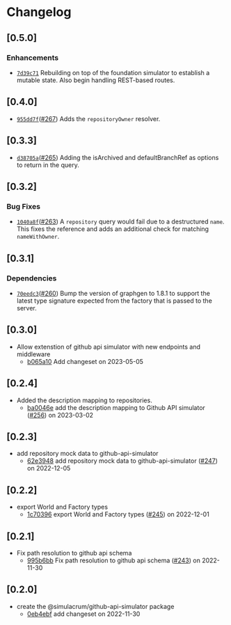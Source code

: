 # Changelog

## \[0.5.0]

### Enhancements

- [`7d39c71`](https://github.com/thefrontside/simulacrum/commit/7d39c71164bf42f3c0ca90a428ccf03532a40eb4) Rebuilding on top of the foundation simulator to establish a mutable state. Also begin handling REST-based routes.

## \[0.4.0]

- [`955dd7f`](https://github.com/thefrontside/simulacrum/commit/955dd7f248f6f1352b6be10327dda48a0ffcea58)([#267](https://github.com/thefrontside/simulacrum/pull/267)) Adds the `repositoryOwner` resolver.

## \[0.3.3]

- [`d38705a`](https://github.com/thefrontside/simulacrum/commit/d38705aaa34ce10a9a57ed418a277c7aa777fb97)([#265](https://github.com/thefrontside/simulacrum/pull/265)) Adding the isArchived and defaultBranchRef as options to return in the query.

## \[0.3.2]

### Bug Fixes

- [`1040a8f`](https://github.com/thefrontside/simulacrum/commit/1040a8f11d9534eebaa1620c0bd9b8b884291d53)([#263](https://github.com/thefrontside/simulacrum/pull/263)) A `repository` query would fail due to a destructured `name`. This fixes the reference and adds an additional check for matching `nameWithOwner`.

## \[0.3.1]

### Dependencies

- [`70eedc3`](https://github.com/thefrontside/simulacrum/commit/70eedc311329078b65fd57afd9112dceeed0319e)([#260](https://github.com/thefrontside/simulacrum/pull/260)) Bump the version of graphgen to 1.8.1 to support the latest type signature expected from the factory that is passed to the server.

## \[0.3.0]

- Allow extenstion of github api simulator with new endpoints and middleware
  - [b065a10](https://github.com/thefrontside/simulacrum/commit/b065a10ad6f5cb53a70453f1e8d3f0065b5e2210) Add changeset on 2023-05-05

## \[0.2.4]

- Added the description mapping to repositories.
  - [ba0046e](https://github.com/thefrontside/simulacrum/commit/ba0046ec563023ce023e0264346a15d34d304de7) add the description mapping to Github API simulator ([#256](https://github.com/thefrontside/simulacrum/pull/256)) on 2023-03-02

## \[0.2.3]

- add repository mock data to github-api-simulator
  - [62e3948](https://github.com/thefrontside/simulacrum/commit/62e394877d4e726dca692b4dcfc8af2bcf6d03e1) add repository mock data to github-api-simulator ([#247](https://github.com/thefrontside/simulacrum/pull/247)) on 2022-12-05

## \[0.2.2]

- export World and Factory types
  - [1c70396](https://github.com/thefrontside/simulacrum/commit/1c703967c972f9a363727607becd29c1c7b9992e) export World and Factory types ([#245](https://github.com/thefrontside/simulacrum/pull/245)) on 2022-12-01

## \[0.2.1]

- Fix path resolution to github api schema
  - [995b6bb](https://github.com/thefrontside/simulacrum/commit/995b6bbea77480ac3233926f1c9b046130fdeac2) Fix path resolution to github api schema ([#243](https://github.com/thefrontside/simulacrum/pull/243)) on 2022-11-30

## \[0.2.0]

- create the @simulacrum/github-api-simulator package
  - [0eb4ebf](https://github.com/thefrontside/simulacrum/commit/0eb4ebf7d24b1e06cbba2ccc9f9e247f55b52e60) add changeset on 2022-11-30
